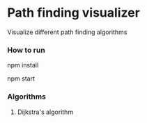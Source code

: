 # Path finding visualizer

Visualize different path finding algorithms

### How to run

npm install

npm start

### Algorithms

1. Dijkstra's algorithm
